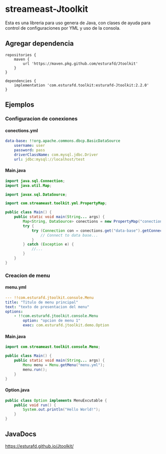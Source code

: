 # streameast-Jtoolkit

Esta es una libreria para uso genera de Java, con clases 
de ayuda para control de configuraciones por YML y uso de 
la consola.

## Agregar dependencia

```
repositories {
    maven {
        url 'https://maven.pkg.github.com/esturafd/Jtoolkit'
    }
}

dependencies {
    implementation 'com.esturafd.toolkit:esturafd-Jtoolkit:2.2.0'
}
```

## Ejemplos

### Configuracion de conexiones

#### conections.yml
```yaml
data-base: !!org.apache.commons.dbcp.BasicDataSource
    username: user
    password: pass
    driverClassName: com.mysql.jdbc.Driver 
    url: jdbc:mysql://localhost/test
```

#### Main.java
```java
import java.sql.Connection;
import java.util.Map;

import javax.sql.DataSource;

import com.streameast.toolkit.yml.PropertyMap;

public class Main() {
    public static void main(String... args) {
        Map<String, DataSource> conections = new PropertyMap("conections.yml");
        try {
            try (Connection con = conections.get("data-base").getConnection()) {
                // Connect to data base...
            }
        } catch (Exception e) {
            //...
        }
    }
}
```

### Creacion de menu

#### menu.yml
```yaml
--- !!com.esturafd.jtoolkit.console.Menu
title: "Titulo de menu principal"
text: "texto de presentacion del menu"
options:
    - !!com.esturafd.jtoolkit.console.Menu
        option: "opcion de menu 1"
        exec: com.esturafd.jtoolkit.demo.Option
```

#### Main.java
```java
import com.streameast.toolkit.console.Menu;

public class Main() {
    public static void main(String... args) {
        Menu menu = Menu.getMenu("menu.yml");
        menu.run();
    }
}
```

#### Option.java
```java
public class Option implements MenuExcutable {
    public void run() {
        System.out.println("Hello World!");
    }
}
```

## JavaDocs

https://esturafd.github.io/Jtoolkit/
